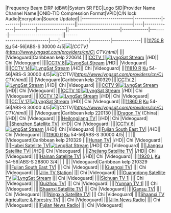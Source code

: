 |Frequency Beam EIRP (dBW)|System SR FEC|Logo SID|Provider Name Channel Name||ONID-TID Compression Format|VPID|C/N lock Audio|Encryption|Source Updated|
|-------------------------|-------------|--------|--------------------------||---------------------------|----|--------------|----------|--------------||-------------------------|-------------|--------|--------------------------||------\
---------------------|----|--------------|----------|--------------|
|||[11750 R](https://www.lyngsat.com/muxes/ChinaSat-9_Ku_11750-R.html)  [Ku](https://www.lyngsat-maps.com/footprints/ChinaSat-9-Ku.html) 54-56|ABS-S 30000 4/5|![](/logo/tv/cc/cctv_cn.png)|<i>[CCTV](https://www.lyngsat.com/providers/cn/C\
CTV.html)</i>| |||  |Videoguard|Caribbean kelp 220614
||||[CCTV 1](https://www.lyngsat.com/tvchannels/cn/CCTV-1.html)|[![LyngSat Stream](/s.gif)](https://www.lyngsat-stream.com/tvchannels/cn/CCTV-1.html) |/HD|| Chi |Videoguard|
||||[CCTV 8](https://www.lyngsat.com/tvchannels/cn/CCTV-8.html)|[![LyngSat Stream](/s.gif)](https://www.lyngsat-stream.com/tvchannels/cn/CCTV-8.html) |/HD||  |Videoguard|
||||[CCTV 14](https://www.lyngsat.com/tvchannels/cn/CCTV-14.html)|[![LyngSat Stream](/s.gif)](https://www.lyngsat-stream.com/tvchannels/cn/CCTV-14.html) |/HD|| Chi |Videoguard|
|||[11810 R](https://www.lyngsat.com/muxes/ChinaSat-9_Ku_11810-R.html)  [Ku](https://www.lyngsat-maps.com/footprints/ChinaSat-9-Ku.html) 54-56|ABS-S 30000 4/5|![](/logo/tv/cc/cctv_cn.png)|<i>[CCTV](https://www.lyngsat.com/providers/cn/C\
CTV.html)</i>| |||  |Videoguard|Caribbean kelp 210329
||||[CCTV 2](https://www.lyngsat.com/tvchannels/cn/CCTV-2.html)|[![LyngSat Stream](/s.gif)](https://www.lyngsat-stream.com/tvchannels/cn/CCTV-2.html) |/HD|| Chi |Videoguard|
||||[CCTV 9](https://www.lyngsat.com/tvchannels/cn/CCTV-9.html)|[![LyngSat Stream](/s.gif)](https://www.lyngsat-stream.com/tvchannels/cn/CCTV-9.html) |/HD|| Chi |Videoguard|
||||[CCTV 10](https://www.lyngsat.com/tvchannels/cn/CCTV-10.html)|[![LyngSat Stream](/s.gif)](https://www.lyngsat-stream.com/tvchannels/cn/CCTV-10.html) |/HD|| Chi |Videoguard|
||||[CCTV 12](https://www.lyngsat.com/tvchannels/cn/CCTV-12.html)|[![LyngSat Stream](/s.gif)](https://www.lyngsat-stream.com/tvchannels/cn/CCTV-12.html) |/HD|| Chi |Videoguard|
||||[CCTV 17](https://www.lyngsat.com/tvchannels/cn/CCTV-17.html)|[![LyngSat Stream](/s.gif)](https://www.lyngsat-stream.com/tvchannels/cn/CCTV-17.html) |/HD|| Chi |Videoguard|
|||[11860 R](https://www.lyngsat.com/muxes/ChinaSat-9_Ku_11860-R.html)  [Ku](https://www.lyngsat-maps.com/footprints/ChinaSat-9-Ku.html) 54-56|ABS-S 30000 4/5|![](/logo/tv/cc/cctv_cn.png)|<i>[CCTV](https://www.lyngsat.com/providers/cn/C\
CTV.html)</i>| |||  |Videoguard|Caribbean kelp 220130
||||[Dragon TV](https://www.lyngsat.com/tvchannels/cn/Dragon-TV.html) (China)| |/HD|| Chi |Videoguard|
||||[Heilongjiang TV](https://www.lyngsat.com/tvchannels/cn/Heilongjiang-TV.html)| |/HD|| Chi |Videoguard|
||||[Shenzhen Satellite TV](https://www.lyngsat.com/tvchannels/cn/Shenzhen-Satellite-TV.html)| |/HD|| Chi |Videoguard|
||||[CCTV 6](https://www.lyngsat.com/tvchannels/cn/CCTV-6.html)|[![LyngSat Stream](/s.gif)](https://www.lyngsat-stream.com/tvchannels/cn/CCTV-6.html) |/HD|| Chi |Videoguard|
||||[Fujian South East TV](https://www.lyngsat.com/tvchannels/cn/Fujian-South-East-TV.html)| |/HD|| Chi |Videoguard|
|||[11900 R](https://www.lyngsat.com/muxes/ChinaSat-9_Ku_11900-R.html)  [Ku](https://www.lyngsat-maps.com/footprints/ChinaSat-9-Ku.html) 54-56|ABS-S 30000 4/5|  |<i> </i>| |||  |Videoguard|Caribbean kelp 210329
||||[Hunan TV](https://www.lyngsat.com/tvchannels/cn/Hunan-TV.html)| |/HD|| Chi |Videoguard|
||||[Hubei Satellite TV](https://www.lyngsat.com/tvchannels/cn/Hubei-Satellite-TV.html)|[![LyngSat Stream](/s.gif)](https://www.lyngsat-stream.com/tvchannels/cn/Hubei-Satellite-TV.html) |/HD|| Chi |Videoguard|
||||[Jiangsu Satellite TV](https://www.lyngsat.com/tvchannels/cn/Jiangsu-Satellite-TV.html)| |/HD|| Chi |Videoguard|
||||[Zhejiang Satellite TV](https://www.lyngsat.com/tvchannels/cn/Zhejiang-Satellite-TV.html)| |/HD|| Chi |Videoguard|
||||[Hainan Satellite TV](https://www.lyngsat.com/tvchannels/cn/Hainan-Satellite-TV.html)| |/HD|| Chi |Videoguard|
|||[11920 L](https://www.lyngsat.com/muxes/ChinaSat-9_Ku_11920-L.html)  [Ku](https://www.lyngsat-maps.com/footprints/ChinaSat-9-Ku.html) 54-56|ABS-S 28800 3/4|  |<i> </i>| |||  |Videoguard|Caribbean kelp 210329
||||[Fujian South East TV](https://www.lyngsat.com/tvchannels/cn/Fujian-South-East-TV.html)| ||| Chi |Videoguard|
||||[Guangxi TV](https://www.lyngsat.com/tvchannels/cn/Guangxi-TV.html)| ||| Chi |Videoguard|
||||[Jilin TV Station](https://www.lyngsat.com/tvchannels/cn/Jilin-TV-Station.html)| ||| Chi |Videoguard|
||||[Guangdong Satellite TV](https://www.lyngsat.com/tvchannels/cn/Guangdong-Satellite-TV.html)|[![LyngSat Stream](/s.gif)](https://www.lyngsat-stream.com/tvchannels/cn/Guangdong-Satellite-TV.html) ||| Chi |Videoguard|
||||[Sichuan TV 1](https://www.lyngsat.com/tvchannels/cn/Sichuan-TV-1.html)| ||| Chi |Videoguard|
||||[Guizhou TV](https://www.lyngsat.com/tvchannels/cn/Guizhou-TV.html)| ||| Chi |Videoguard|
||||[Yunnan TV 1](https://www.lyngsat.com/tvchannels/cn/Yunnan-TV-1.html)| ||| Chi |Videoguard|
||||[Shaanxi Satellite TV](https://www.lyngsat.com/tvchannels/cn/Shaanxi-Satellite-TV.html)| ||| Chi |Videoguard|
||||[Gansu TV](https://www.lyngsat.com/tvchannels/cn/Gansu-TV.html)| ||| Chi |Videoguard|
||||[Ningxia Satellite TV](https://www.lyngsat.com/tvchannels/cn/Ningxia-Satellite-TV.html)| ||| Chi |Videoguard|
||||[Shaanxi TV Agriculture & Forestry TV](https://www.lyngsat.com/tvchannels/cn/Shaanxi-TV-Agriculture-and-Forestry-TV.html)| ||| Chi |Videoguard|
||||[Jilin News Radio](https://www.lyngsat.com/radiochannels/cn/Jilin-News-Radio.html)| ||| Chi |Videoguard|
||||[Fujian News Radio](https://www.lyngsat.com/radiochannels/cn/Fujian-News-Radio.html)| ||| Chi |Videoguard|
